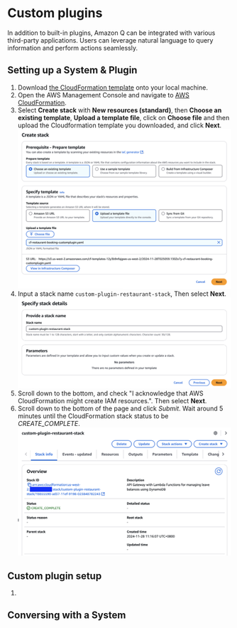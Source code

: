 # Custom plugins
In addition to built-in plugins, Amazon Q can be integrated with various third-party applications. Users can leverage natural language to query information and perform actions seamlessly.

## Setting up a System & Plugin
1. Download [the CloudFormation template](../oas-restaurant-booking.yaml) onto your local machine.  
2. Open the AWS Management Console and navigate to [AWS CloudFormation](https://console.aws.amazon.com/cloudformation).  
3. Select **Create stack** with **New resources (standard)**, then **Choose an existing template**, **Upload a template file**, click on **Choose file** and then upload the Cloudformation template you downloaded, and click **Next**.  
![custom-1](./img/custom-1.png)  
4. Input a stack name `custom-plugin-restaurant-stack`, Then select **Next**.  
![custom-2](./img/custom-2.png)  
5. Scroll down to the bottom, and check "I acknowledge that AWS CloudFormation might create IAM resources.". Then select **Next**.  
6. Scroll down to the bottom of the page and click *Submit*. Wait around 5 minutes until the CloudFormation stack status to be *CREATE_COMPLETE*.  
![custom-3](./img/custom-3.png)  

## Custom plugin setup
1. 

## Conversing with a System
